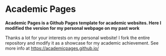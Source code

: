 # Academic Pages
**Academic Pages is a Github Pages template for academic websites. Here I modified the version for my personal webpage on my past work**

Thanks a lot for your interests on my personal website! I fork the entire repository and modify it as a showcase for my academic achievement.
See more info at https://academicpages.github.io/
